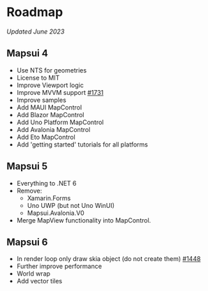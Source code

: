 # Roadmap 
*Updated June 2023*

## Mapsui 4
- Use NTS for geometries
- License to MIT
- Improve Viewport logic
- Improve MVVM support [#1731](https://github.com/Mapsui/Mapsui/issues/1731)
- Improve samples
- Add MAUI MapControl
- Add Blazor MapControl
- Add Uno Platform MapControl
- Add Avalonia MapControl
- Add Eto MapControl
- Add 'getting started' tutorials for all platforms

## Mapsui 5
- Everything to .NET 6
- Remove:
  - Xamarin.Forms
  - Uno UWP (but not Uno WinUI)
  - Mapsui.Avalonia.V0
- Merge MapView functionality into MapControl.

## Mapsui 6
- In render loop only draw skia object (do not create them) [#1448](https://github.com/Mapsui/Mapsui/issues/1448)
- Further improve performance
- World wrap
- Add vector tiles
